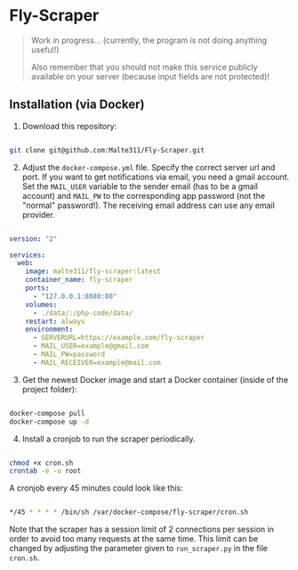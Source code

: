 # Fly-Scraper

> Work in progress... (currently, the program is not doing anything useful!)
>
> Also remember that you should not make this service publicly available on your server (because input fields are not protected)!

## Installation (via Docker)

1. Download this repository:

```bash

git clone git@github.com:Malte311/Fly-Scraper.git

```

2. Adjust the `docker-compose.yml` file. Specify the correct server url and port. If you want
to get notifications via email, you need a gmail account. Set the `MAIL_USER` variable to the
sender email (has to be a gmail account) and `MAIL_PW` to the corresponding app password (not
the "normal" password!). The receiving email address can use any email provider.

```yaml

version: "2"

services:
  web:
    image: malte311/fly-scraper:latest
    container_name: fly-scraper
    ports:
      - "127.0.0.1:8080:80"
    volumes:
      - ./data/:/php-code/data/
    restart: always
    environment:
      - SERVERURL=https://example.com/fly-scraper
      - MAIL_USER=example@gmail.com
      - MAIL_PW=password
      - MAIL_RECEIVER=example@mail.com

```

3. Get the newest Docker image and start a Docker container (inside of the project folder):

```bash

docker-compose pull
docker-compose up -d

```

4. Install a cronjob to run the scraper periodically.

```bash

chmod +x cron.sh
crontab -e -u root

```

A cronjob every 45 minutes could look like this:

```bash

*/45 * * * * /bin/sh /var/docker-compose/fly-scraper/cron.sh

```

Note that the scraper has a session limit of 2 connections per session in order to avoid
too many requests at the same time. This limit can be changed by adjusting the parameter
given to `run_scraper.py` in the file `cron.sh`.
